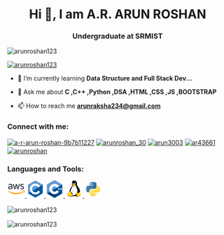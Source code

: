 <h1 align="center">Hi 👋, I am A.R. ARUN ROSHAN</h1>
<h3 align="center">Undergraduate at SRMIST</h3>

<p align="left"> <img src="https://komarev.com/ghpvc/?username=arunroshan123&label=Profile%20views&color=0e75b6&style=flat" alt="arunroshan123" /> </p>

<p align="left"> <a href="https://github.com/ryo-ma/github-profile-trophy"><img src="https://github-profile-trophy.vercel.app/?username=arunroshan123" alt="arunroshan123" /></a> </p>

- 🌱 I’m currently learning **Data Structure and Full Stack Dev...**

- 💬 Ask me about **C ,C++ ,Python ,DSA ,HTML ,CSS ,JS ,BOOTSTRAP**

- 📫 How to reach me **arunraksha234@gmail.com**

<h3 align="left">Connect with me:</h3>
<p align="left">
<a href="https://linkedin.com/in/a-r-arun-roshan-9b7b11227" target="blank"><img align="center" src="https://raw.githubusercontent.com/rahuldkjain/github-profile-readme-generator/master/src/images/icons/Social/linked-in-alt.svg" alt="a-r-arun-roshan-9b7b11227" height="30" width="40" /></a>
<a href="https://instagram.com/arunroshan_30" target="blank"><img align="center" src="https://raw.githubusercontent.com/rahuldkjain/github-profile-readme-generator/master/src/images/icons/Social/instagram.svg" alt="arunroshan_30" height="30" width="40" /></a>
<a href="https://www.codechef.com/users/arun3003" target="blank"><img align="center" src="https://cdn.jsdelivr.net/npm/simple-icons@3.1.0/icons/codechef.svg" alt="arun3003" height="30" width="40" /></a>
<a href="https://www.hackerrank.com/ar43661" target="blank"><img align="center" src="https://raw.githubusercontent.com/rahuldkjain/github-profile-readme-generator/master/src/images/icons/Social/hackerrank.svg" alt="ar43661" height="30" width="40" /></a>
<a href="https://www.leetcode.com/arunroshan" target="blank"><img align="center" src="https://raw.githubusercontent.com/rahuldkjain/github-profile-readme-generator/master/src/images/icons/Social/leet-code.svg" alt="arunroshan" height="30" width="40" /></a>
</p>

<h3 align="left">Languages and Tools:</h3>
<p align="left"> <a href="https://aws.amazon.com" target="_blank" rel="noreferrer"> <img src="https://raw.githubusercontent.com/devicons/devicon/master/icons/amazonwebservices/amazonwebservices-original-wordmark.svg" alt="aws" width="40" height="40"/> </a> <a href="https://www.cprogramming.com/" target="_blank" rel="noreferrer"> <img src="https://raw.githubusercontent.com/devicons/devicon/master/icons/c/c-original.svg" alt="c" width="40" height="40"/> </a> <a href="https://www.w3schools.com/cpp/" target="_blank" rel="noreferrer"> <img src="https://raw.githubusercontent.com/devicons/devicon/master/icons/cplusplus/cplusplus-original.svg" alt="cplusplus" width="40" height="40"/> </a> <a href="https://www.linux.org/" target="_blank" rel="noreferrer"> <img src="https://raw.githubusercontent.com/devicons/devicon/master/icons/linux/linux-original.svg" alt="linux" width="40" height="40"/> </a> <a href="https://www.python.org" target="_blank" rel="noreferrer"> <img src="https://raw.githubusercontent.com/devicons/devicon/master/icons/python/python-original.svg" alt="python" width="40" height="40"/> </a> </p>

<p><img align="center" src="https://github-readme-stats.vercel.app/api/top-langs?username=arunroshan123&show_icons=true&locale=en&layout=compact" alt="arunroshan123" /></p>

<p><img align="center" src="https://github-readme-streak-stats.herokuapp.com/?user=arunroshan123&" alt="arunroshan123" /></p>
